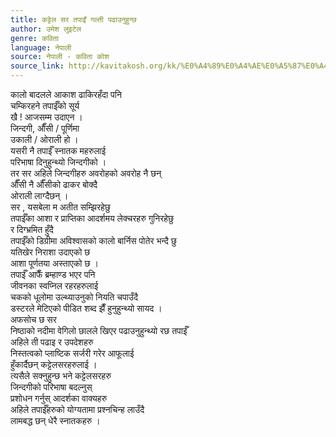 ```yaml
---
title: कट्टेल सर तपाइँ गल्ती पढाउनुहुन्छ
author: उमेश लुइटेल
genre: कविता
language: नेपाली
source: नेपाली - कविता कोश
source_link: http://kavitakosh.org/kk/%E0%A4%89%E0%A4%AE%E0%A5%87%E0%A4%B6_%E0%A4%B2%E0%A5%81%E0%A4%87%E0%A4%9F%E0%A5%87%E0%A4%B2
---
```


कालो बादलले आकाश ढाकिरहँदा पनि  
चम्किरहने तपाईँको सूर्य  
खै ! आजसम्म उदाएन ।  
जिन्दगी, औँसी / पूर्णिमा  
उकाली / ओराली हो ।  
यसरी नै तपाईँ स्नातक महरुलाई  
परिभाषा दिनुहुन्थ्यो जिन्दगीको ।  
तर सर अहिले जिन्दगीहरु अवरोहको अवरोह नै छन्  
औँसी नै औँसीको ढाकर बोक्दै  
ओराली लाग्दैछन् ।  
सर , यसबेला म अतीत सम्झिरहेछु  
तपाईँका आशा र प्राप्तिका आदर्शमय लेक्चरहरु गुनिरहेछु  
र दिग्भ्रमित हुँदै  
तपाईँको डिग्रीमा अविश्वासको कालो बार्निस पोतेर भन्दै छु  
यतिखेर निराशा उदाएको छ  
आशा पूर्णतया अस्ताएको छ ।  
तपाईँ आफैँ ब्रम्हाण्ड भएर पनि  
जीवनका स्वप्निल रहरहरुलाई  
चकको धूलोमा उल्थ्याउनुको नियति चपाउँदै  
डस्टरले मेटिएको पीडित शब्द झैँ हुनुहुन्थ्यो सायद ।  
अफसोच छ सर  
निष्ठाको नदीमा वेगिलो छालले खिएर पढाउनुहुन्थ्यो रछ तपाईँ  
अहिले ती पढाइ र उपदेशहरु  
निस्तत्वको प्लाष्टिक सर्जरी गरेर आफूलाई  
हुँकार्दैछन् कट्टेलसरहरुलाई ।  
त्यसैले सक्नुहुन्छ भने कट्टेलसरहरु  
जिन्दगीको परिभाषा बदल्नुस्  
प्रशोधन गर्नुस् आदर्शका वाक्यहरु  
अहिले तपाईँहरुको योग्यतामा प्रश्नचिन्ह लाउँदै  
लामबद्ध छन् धेरै स्नातकहरु ।
